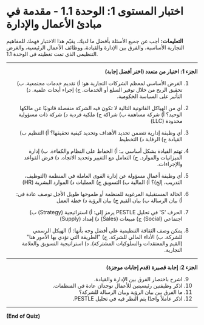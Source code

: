 # اختبار المستوى 1: الوحدة 1.1 - مقدمة في مبادئ الأعمال والإدارة

**التعليمات:** أجب عن جميع الأسئلة بأفضل ما لديك. يقيّم هذا الاختبار فهمك للمفاهيم التجارية الأساسية، والفرق بين الإدارة والقيادة، ووظائف الأعمال الرئيسية، والغرض التنظيمي الذي تمت تغطيته في الوحدة 1.1.

---

<div dir="rtl">

**الجزء 1: اختيار من متعدد (اختر أفضل إجابة)**

1.  الغرض الأساسي لمعظم الشركات التجارية هو:
    أ) تقديم خدمات مجتمعية.
    ب) تحقيق الربح من خلال توفير السلع أو الخدمات.
    ج) إجراء أبحاث علمية.
    د) التأثير على السياسة الحكومية.

2.  أي من الهياكل القانونية التالية لا تكون فيه الشركة منفصلة قانونيًا عن مالكها الوحيد؟
    أ) شركة مساهمة
    ب) شراكة
    ج) ملكية فردية
    د) شركة ذات مسؤولية محدودة (LLC)

3.  أي وظيفة إدارية تتضمن تحديد الأهداف وتحديد كيفية تحقيقها؟
    أ) التنظيم
    ب) القيادة
    ج) الرقابة
    د) التخطيط

4.  تهتم القيادة بشكل أساسي بـ:
    أ) الحفاظ على النظام والكفاءة.
    ب) إدارة الميزانيات والموارد.
    ج) التعامل مع التغيير وتحديد الاتجاه.
    د) فرض القواعد والإجراءات.

5.  أي وظيفة أعمال مسؤولة عن إدارة القوى العاملة في المنظمة (التوظيف، التدريب، إلخ)؟
    أ) المالية
    ب) التسويق
    ج) العمليات
    د) الموارد البشرية (HR)

6.  الحالة المستقبلية المرغوبة للمنظمة أو طموحها طويل الأجل توصف عادة في:
    أ) بيان الرسالة
    ب) بيان القيم
    ج) بيان الرؤية
    د) خطة العمل

7.  الحرف 'S' في تحليل PESTLE يرمز إلى:
    أ) استراتيجية (Strategy)
    ب) اجتماعي (Social)
    ج) مبيعات (Sales)
    د) إمداد (Supply)

8.  يمكن وصف الثقافة التنظيمية على أفضل وجه بأنها:
    أ) الهيكل الرسمي للشركة.
    ب) الأداء المالي للشركة.
    ج) "الطريقة التي نؤدي بها الأمور هنا" (القيم والمعتقدات والسلوكيات المشتركة).
    د) استراتيجية التسويق والعلامة التجارية.

---

**الجزء 2: إجابة قصيرة (قدم إجابات موجزة)**

9.  اشرح باختصار الفرق بين الإدارة والقيادة.
10. اذكر وظيفتين رئيسيتين للأعمال توجدان عادة في المنظمات.
11. ما الفرق بين بيان الرؤية وبيان الرسالة للشركة؟
12. اذكر عاملاً واحدًا يتم النظر فيه في تحليل PESTLE.

</div>

---

**(End of Quiz)**
<!-- 
Answer Key: 
1.ب, 2.ج, 3.د, 4.ج, 5.د, 6.ج, 7.ب, 8.ج
9. تركز الإدارة على التعقيد والنظام والكفاءة في تحقيق الأهداف (التخطيط، التنظيم، الرقابة). تركز القيادة على التغيير وتحديد الاتجاه وإلهام الناس.
10. أي اثنتين من: العمليات، المالية/المحاسبة، التسويق/المبيعات، الموارد البشرية، البحث والتطوير، تكنولوجيا المعلومات.
11. بيان الرؤية يصف الحالة المستقبلية المرغوبة (إلى أين نتجه). بيان الرسالة يحدد الغرض الحالي (ماذا نفعل، من نخدم).
12. أي واحد من: سياسي، اقتصادي، اجتماعي، تكنولوجي، قانوني، بيئي. 
-->
